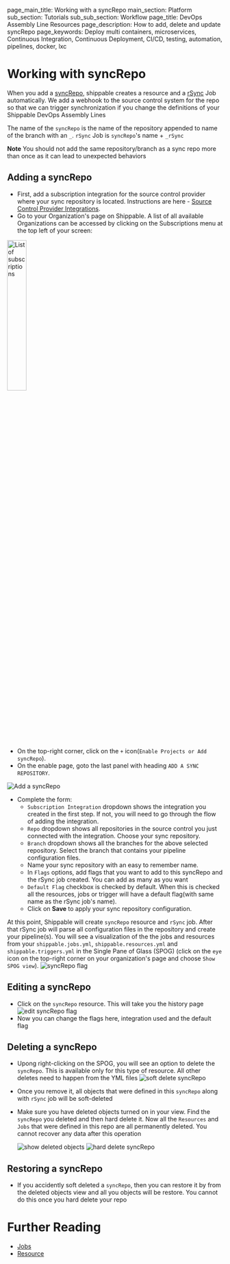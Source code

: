 page_main_title: Working with a syncRepo
main_section: Platform
sub_section: Tutorials
sub_sub_section: Workflow
page_title: DevOps Assembly Line Resources
page_description: How to add, delete and update syncRepo
page_keywords: Deploy multi containers, microservices, Continuous Integration, Continuous Deployment, CI/CD, testing, automation, pipelines, docker, lxc

# Working with syncRepo

When you add a [syncRepo](/platform/workflow/job/syncrepo), shippable creates a resource and a [rSync](/platform/workflow/job/rSync/) Job automatically. We add a webhook to the source control system for the repo so that we can trigger synchronization if you change the definitions of your Shippable DevOps Assembly Lines

The name of the `syncRepo` is the name of the repository appended to name of the branch with an `_`. `rSync` Job is `syncRepo`'s name + `_rSync`

**Note** You should not add the same repository/branch as a sync repo more than once as it can lead to unexpected behaviors

## Adding a syncRepo

* First, add a subscription integration for the source control provider where your sync repository is located. Instructions are here - [Source Control Provider Integrations](/platform/integration/overview#source-control-providers).
* Go to your Organization's page on Shippable. A list of all available Organizations can be accessed by clicking on the Subscriptions menu at the top left of your screen:

<img width="30%" height="30%" src="/images/platform/resources/syncRepo/list-subscriptions.png" alt="List of subscriptions">

* On the top-right corner, click on the `+` icon(`Enable Projects or Add syncRepo`).
* On the enable page, goto the last panel with heading `ADD A SYNC REPOSITORY`.

<img src="/images/platform/resources/syncRepo/add-syncRepo.png" alt="Add a syncRepo">

* Complete the form:
	* `Subscription Integration` dropdown shows the integration you created in the first step. If not, you will need to go through the flow of adding the integration.
	* `Repo` dropdown shows all repositories in the source control you just connected with the integration. Choose your sync repository.
	* `Branch` dropdown shows all the branches for the above selected repository. Select the branch that contains your pipeline configuration files.
	* Name your sync repository with an easy to remember name.
	* In `Flags` options, add flags that you want to add to this syncRepo and the rSync job created. You can add as many as you want
	* `Default Flag` checkbox is checked by default. When this is checked all the resources, jobs or trigger will have a default flag(with same name as the rSync job's name). 
	* Click on **Save** to apply your sync repository configuration.

At this point, Shippable will create `syncRepo` resource and `rSync` job. After that rSync job will parse all configuration files in the  repository and create your pipeline(s). You will see a visualization of the the jobs and resources from your `shippable.jobs.yml`,  `shippable.resources.yml` and `shippable.triggers.yml` in the Single Pane of Glass (SPOG) (click on the `eye` icon on the top-right corner on your organization's page  and choose `Show SPOG view`).
<img src="/images/platform/resources/syncRepo/syncRepo-flag.png" alt="syncRepo flag">

## Editing a syncRepo

* Click on the `syncRepo` resource. This will take you the history page
	<img src="/images/platform/tutorial/workflow/edit-syncRepo-flag.jpg" alt="edit syncRepo flag">
* Now you can change the flags here, integration used and the default flag	

## Deleting a syncRepo

* Upong right-clicking on the SPOG, you will see an option to delete the `syncRepo`. This is available only for this type of resource. All other deletes need to happen from the YML files
	<img src="/images/platform/tutorial/workflow/soft-delete-syncRepo.jpg" alt="soft delete syncRepo">
* Once you remove it, all objects that were defined in this `syncRepo` along with `rSync` job will be soft-deleted
* Make sure you have deleted objects turned on in your view. Find the `syncRepo` you deleted and then hard delete it. Now all the `Resources` and `Jobs` that were defined in this repo are all permanently deleted. You cannot recover any data after this operation
	
	<img src="/images/platform/tutorial/workflow/show-deleted-objects.jpg" alt="show deleted objects">
	
	<img src="/images/platform/tutorial/workflow/hard-delete-syncRepo.jpg" alt="hard delete syncRepo">	
## Restoring a syncRepo
* If you accidently soft deleted a `syncRepo`, then you can restore it by from the deleted objects view and all you objects will be restore. You cannot do this once you hard delete your repo

# Further Reading
* [Jobs](/platform/workflow/job/overview)
* [Resource](/platform/workflow/resource/overview)
